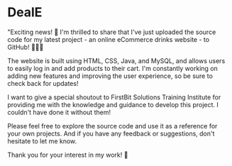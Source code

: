 # DealE

"Exciting news! 🎉 I'm thrilled to share that I've just uploaded the source code for my latest project - an online eCommerce drinks website - to GitHub! 🍻🍷🥂

The website is built using HTML, CSS, Java, and MySQL, and allows users to easily log in and add products to their cart. I'm constantly working on adding new features and improving the user experience, so be sure to check back for updates!

I want to give a special shoutout to FirstBit Solutions Training Institute for providing me with the knowledge and guidance to develop this project. I couldn't have done it without them!

Please feel free to explore the source code and use it as a reference for your own projects. And if you have any feedback or suggestions, don't hesitate to let me know.

Thank you for your interest in my work! 🙏

